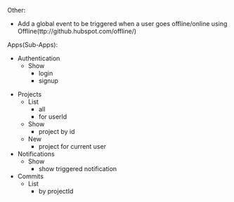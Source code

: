 
Other:
- Add a global event to be triggered when a user goes offline/online using Offline(ttp://github.hubspot.com/offline/)

Apps(Sub-Apps):
+ Authentication
    * Show
        + login
        + signup
- Projects
    * List
        + all
        - for userId
    * Show
        + project by id
    * New
        - project for current user
- Notifications
    * Show
        - show triggered notification
- Commits
    * List
        - by projectId